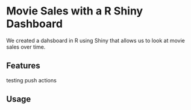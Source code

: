 # Movie Sales with a R Shiny Dashboard

We created a dahsboard in R using Shiny that allows us to look at movie sales over time.

## Features
testing push actions
## Usage
